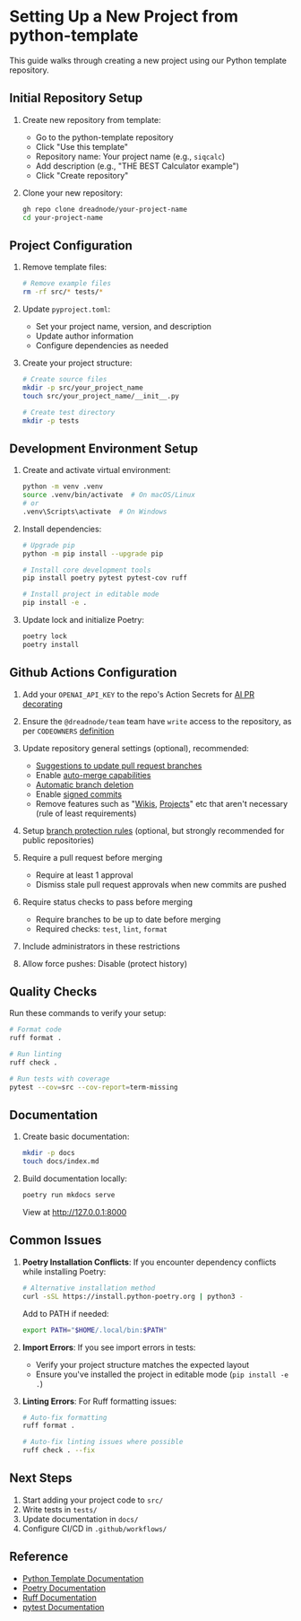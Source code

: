 # Setting Up a New Project from python-template

This guide walks through creating a new project using our Python template repository.

## Initial Repository Setup

1. Create new repository from template:

   - Go to the python-template repository
   - Click "Use this template"
   - Repository name: Your project name (e.g., `siqcalc`)
   - Add description (e.g., "THE BEST Calculator example")
   - Click "Create repository"

1. Clone your new repository:

   ```bash
   gh repo clone dreadnode/your-project-name
   cd your-project-name
   ```

## Project Configuration

1. Remove template files:

   ```bash
   # Remove example files
   rm -rf src/* tests/*
   ```

1. Update `pyproject.toml`:

   - Set your project name, version, and description
   - Update author information
   - Configure dependencies as needed

1. Create your project structure:

   ```bash
   # Create source files
   mkdir -p src/your_project_name
   touch src/your_project_name/__init__.py

   # Create test directory
   mkdir -p tests
   ```

## Development Environment Setup

1. Create and activate virtual environment:

   ```bash
   python -m venv .venv
   source .venv/bin/activate  # On macOS/Linux
   # or
   .venv\Scripts\activate  # On Windows
   ```

1. Install dependencies:

   ```bash
   # Upgrade pip
   python -m pip install --upgrade pip

   # Install core development tools
   pip install poetry pytest pytest-cov ruff

   # Install project in editable mode
   pip install -e .
   ```

1. Update lock and initialize Poetry:

   ```bash
   poetry lock
   poetry install
   ```

## Github Actions Configuration

1. Add your `OPENAI_API_KEY` to the repo's Action Secrets for
   [AI PR decorating](https://github.com/dreadnode/python-template/blob/b2e90f5905ae8c4793ffe5e646577754dc6b4fe6/.github/workflows/rigging_pr_description.yaml#L33-L34)

1. Ensure the `@dreadnode/team` team have `write` access to the repository, as
   per
   `CODEOWNERS` [definition](https://github.com/dreadnode/python-template/blob/b2e90f5905ae8c4793ffe5e646577754dc6b4fe6/CODEOWNERS#L1)

1. Update repository general settings (optional), recommended:

   - [Suggestions to update pull request branches](https://docs.github.com/en/repositories/configuring-branches-and-merges-in-your-repository/configuring-pull-request-merges/managing-suggestions-to-update-pull-request-branches)
   - Enable [auto-merge capabilities](https://docs.github.com/en/repositories/configuring-branches-and-merges-in-your-repository/configuring-pull-request-merges/managing-auto-merge-for-pull-requests-in-your-repository)
   - [Automatic branch deletion](https://docs.github.com/en/repositories/configuring-branches-and-merges-in-your-repository/configuring-pull-request-merges/managing-the-automatic-deletion-of-branches)
   - Enable [signed commits](https://docs.github.com/en/authentication/managing-commit-signature-verification/signing-commits)
   - Remove features such as "[Wikis](https://docs.github.com/en/communities/documenting-your-project-with-wikis),
     [Projects](https://docs.github.com/en/issues/planning-and-tracking-with-projects/learning-about-projects/about-projects)"
     etc that aren't necessary (rule of least requirements)

1. Setup [branch protection rules](https://docs.github.com/en/repositories/configuring-branches-and-merges-in-your-repository/managing-protected-branches/managing-a-branch-protection-rule)
   (optional, but strongly recommended for public repositories)

1. Require a pull request before merging

   - Require at least 1 approval
   - Dismiss stale pull request approvals when new commits are pushed

1. Require status checks to pass before merging

   - Require branches to be up to date before merging
   - Required checks: `test`, `lint`, `format`

1. Include administrators in these restrictions
1. Allow force pushes: Disable (protect history)

## Quality Checks

Run these commands to verify your setup:

```bash
# Format code
ruff format .

# Run linting
ruff check .

# Run tests with coverage
pytest --cov=src --cov-report=term-missing
```

## Documentation

1. Create basic documentation:

   ```bash
   mkdir -p docs
   touch docs/index.md
   ```

1. Build documentation locally:

   ```bash
   poetry run mkdocs serve
   ```

   View at http://127.0.0.1:8000

## Common Issues

1. **Poetry Installation Conflicts**: If you encounter dependency conflicts
   while installing Poetry:

   ```bash
   # Alternative installation method
   curl -sSL https://install.python-poetry.org | python3 -
   ```

   Add to PATH if needed:

   ```bash
   export PATH="$HOME/.local/bin:$PATH"
   ```

1. **Import Errors**: If you see import errors in tests:

   - Verify your project structure matches the expected layout
   - Ensure you've installed the project in editable mode (`pip install -e .`)

1. **Linting Errors**: For Ruff formatting issues:

   ```bash
   # Auto-fix formatting
   ruff format .

   # Auto-fix linting issues where possible
   ruff check . --fix
   ```

## Next Steps

1. Start adding your project code to `src/`
1. Write tests in `tests/`
1. Update documentation in `docs/`
1. Configure CI/CD in `.github/workflows/`

## Reference

- [Python Template Documentation](link-to-template-docs)
- [Poetry Documentation](https://python-poetry.org/docs/)
- [Ruff Documentation](https://beta.ruff.rs/docs/)
- [pytest Documentation](https://docs.pytest.org/)
